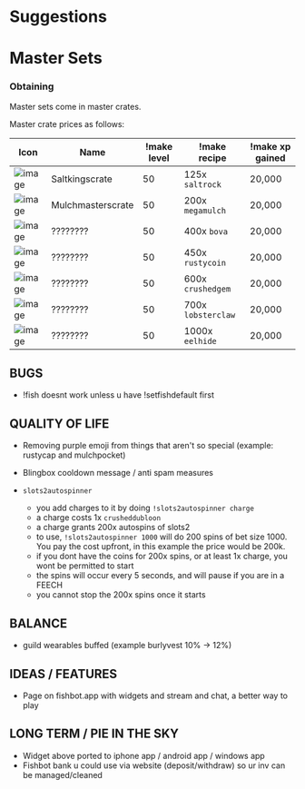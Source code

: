 # Suggestions

# Master Sets

### Obtaining 

Master sets come in master crates.

Master crate prices as follows:

| Icon | Name | !make level | !make recipe | !make xp gained |
| ------ | ------ | ------- | ---- | ---- |
| ![image](https://fishbot.app/items/minilockpick.png) | Saltkingscrate | 50 | 125x `saltrock` | 20,000 |
| ![image](https://fishbot.app/items/lockpick.png) | Mulchmasterscrate | 50 | 200x `megamulch` | 20,000 |
| ![image](https://github.com/fishbotapp/fishbotwiki/assets/163616414/c5b6cc1f-36eb-45de-a5de-fe76e2f0c738) | ???????? | 50 | 400x `bova` | 20,000 |
| ![image](https://github.com/fishbotapp/fishbotwiki/assets/163616414/c5b6cc1f-36eb-45de-a5de-fe76e2f0c738) | ???????? | 50 | 450x `rustycoin`| 20,000 |
| ![image](https://github.com/fishbotapp/fishbotwiki/assets/163616414/c5b6cc1f-36eb-45de-a5de-fe76e2f0c738) | ???????? | 50 | 600x `crushedgem` | 20,000|
| ![image](https://github.com/fishbotapp/fishbotwiki/assets/163616414/c5b6cc1f-36eb-45de-a5de-fe76e2f0c738) | ???????? | 50 | 700x `lobsterclaw` | 20,000 |
| ![image](https://github.com/fishbotapp/fishbotwiki/assets/163616414/c5b6cc1f-36eb-45de-a5de-fe76e2f0c738) | ???????? | 50 | 1000x `eelhide` | 20,000 |




## BUGS
- !fish doesnt work unless u have !setfishdefault first

## QUALITY OF LIFE
 - Removing purple emoji from things that aren't so special (example: rustycap and mulchpocket)

 - Blingbox cooldown message / anti spam measures

 - `slots2autospinner`
   - you add charges to it by doing `!slots2autospinner charge`
   - a charge costs 1x `crusheddubloon`
   - a charge grants 200x autospins of slots2
   - to use, `!slots2autospinner 1000` will do 200 spins of bet size 1000. You pay the cost upfront, in this example the price would be 200k.
   - if you dont have the coins for 200x spins, or at least 1x charge, you wont be permitted to start
   - the spins will occur every 5 seconds, and will pause if you are in a FEECH
   - you cannot stop the 200x spins once it starts

## BALANCE
 - guild wearables buffed (example burlyvest 10% -> 12%)

## IDEAS / FEATURES
- Page on fishbot.app with widgets and stream and chat, a better way to play

## LONG TERM / PIE IN THE SKY
- Widget above ported to iphone app / android app / windows app
- Fishbot bank u could use via website (deposit/withdraw) so ur inv can be managed/cleaned
